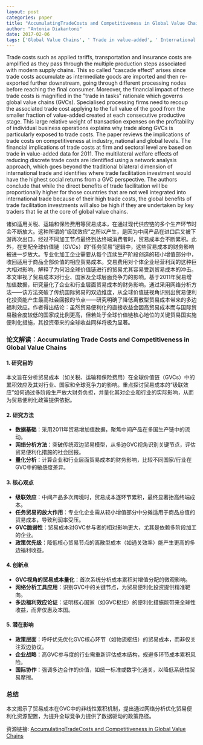 ```yaml
---
layout: post
categories: paper
title: "AccumulatingTradeCosts and Competitiveness in Global Value Chains"
author: "Antonia Diakantoni"
date: 2017-02-06
tags: ['Global Value Chains', ' Trade in value-added', ' International input-output analysis', ' Trade costs', ' Trade facilitation', ' Competitiveness', ' Effective rate of protection']
---
```


Trade costs such as applied tariffs, transportation and insurance costs are amplified as they pass through the multiple production steps associated with modern supply chains. This so called "cascade effect" arises since trade costs accumulate as intermediate goods are imported and then re-exported further downstream, going through different processing nodes before reaching the final consumer. Moreover, the financial impact of these trade costs is magnified in the "trade in tasks" rationale which governs global value chains (GVCs). Specialised processing firms need to recoup the associated trade cost applying to the full value of the good from the smaller fraction of value-added created at each consecutive productive stage. This large relative weight of transaction expenses on the profitability of individual business operations explains why trade along GVCs is particularly exposed to trade costs. The paper reviews the implications of trade costs on competitiveness at industry, national and global levels. The financial implications of trade costs at firm and sectoral level are based on trade in value-added data for 2011. The multilateral welfare effects of reducing discrete trade costs are identified using a network analysis approach, which goes beyond the traditional bilateral dimension of international trade and identifies where trade facilitation investment would have the highest social returns from a GVC perspective. The authors conclude that while the direct benefits of trade facilitation will be proportionally higher for those countries that are not well integrated into international trade because of their high trade costs, the global benefits of trade facilitation investments will also be high if they are undertaken by key traders that lie at the core of global value chains.

诸如适用关税、运输和保险费用等贸易成本，在通过现代供应链的多个生产环节时会不断放大。这种所谓的“级联效应”之所以产生，是因为中间产品在进口后又被下游再次出口，经过不同加工节点最终到达终端消费者时，贸易成本会不断累积。此外，在支配全球价值链（GVCs）的“任务贸易”逻辑中，这些贸易成本的财务影响被进一步放大。专业化加工企业需要从每个连续生产阶段创造的较小增值部分中，收回适用于商品全部价值的相应贸易成本。交易费用对个体企业经营利润的这种巨大相对影响，解释了为何沿全球价值链进行的贸易尤其容易受到贸易成本的冲击。本文审视了贸易成本对行业、国家及全球层面竞争力的影响。基于2011年贸易增加值数据，研究量化了企业和行业层面贸易成本的财务影响。通过采用网络分析方法——该方法突破了传统国际贸易的双边维度，从全球价值链视角识别出贸易便利化投资能产生最高社会回报的节点——研究明确了降低离散型贸易成本带来的多边福利效应。作者得出结论：虽然贸易便利化的直接收益会因高贸易成本而与国际贸易融合度较低的国家成比例更高，但若处于全球价值链核心地位的关键贸易国实施便利化措施，其投资带来的全球收益同样将极为显著。

### **论文解读：Accumulating Trade Costs and Competitiveness in Global Value Chains**

#### **1. 研究目的**  
本文旨在分析贸易成本（如关税、运输和保险费用）在全球价值链（GVCs）中的累积效应及其对行业、国家和全球竞争力的影响。重点探讨贸易成本的“级联效应”如何通过多阶段生产放大财务负担，并量化其对企业和行业的实际影响，从而为贸易便利化政策提供依据。

#### **2. 研究方法**  
- **数据基础**：采用2011年贸易增加值数据，聚焦中间产品在多国生产链中的流动。  
- **网络分析方法**：突破传统双边贸易模型，从多边GVC视角识别关键节点，评估贸易便利化措施的社会回报。  
- **量化分析**：计算企业和行业层面贸易成本的财务影响，比较不同国家/行业在GVC中的敏感度差异。  

#### **3. 核心观点**  
- **级联效应**：中间产品多次跨境时，贸易成本逐环节累积，最终显著抬高终端成本。  
- **任务贸易的放大作用**：专业化企业需从较小增值部分中分摊适用于商品总值的贸易成本，导致利润率受压。  
- **GVC脆弱性**：贸易成本对GVC参与者的相对影响更大，尤其是依赖多阶段加工的企业。  
- **政策优先级**：降低核心贸易节点的离散型成本（如通关效率）能产生更高的多边福利收益。  

#### **4. 创新点**  
- **GVC视角的贸易成本量化**：首次系统分析成本累积对增值分配的微观影响。  
- **网络分析工具应用**：识别GVC中的关键节点，为贸易便利化投资提供精准靶向。  
- **多边福利效应论证**：证明核心国家（如GVC枢纽）的便利化措施能带来全球性收益，而非仅惠及本国。  

#### **5. 潜在影响**  
- **政策层面**：呼吁优先优化GVC核心环节（如物流枢纽）的贸易成本，而非仅关注双边协议。  
- **企业战略**：高GVC参与度的行业需重新评估成本结构，规避多环节成本累积风险。  
- **国际协作**：强调多边合作的价值，如统一标准或数字化通关，以降低系统性贸易摩擦。  

### **总结**  
本文揭示了贸易成本在GVC中的非线性累积机制，提出通过网络分析优化贸易便利化资源配置，为提升全球竞争力提供了数据驱动的政策路径。

资源链接: [AccumulatingTradeCosts and Competitiveness in Global Value Chains](https://papers.ssrn.com/sol3/papers.cfm?abstract_id=2906866)
